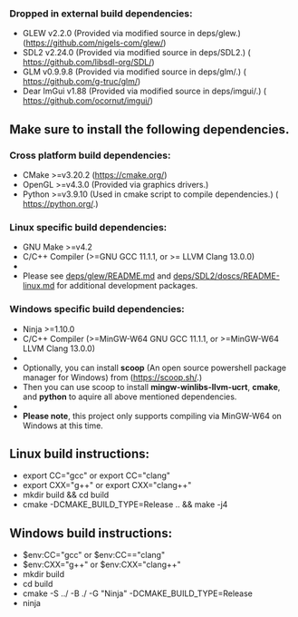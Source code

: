 ### Dropped in external build dependencies:
* GLEW v2.2.0 (Provided via modified source in deps/glew.) 
(https://github.com/nigels-com/glew/)
* SDL2 v2.24.0 (Provided via modified source in deps/SDL2.) 
( https://github.com/libsdl-org/SDL/)
* GLM v0.9.9.8 (Provided via modified source in deps/glm/.) 
( https://github.com/g-truc/glm/)
* Dear ImGui v1.88 (Provided via modified source in deps/imgui/.) 
( https://github.com/ocornut/imgui/)

## Make sure to install the following dependencies.
### Cross platform build dependencies:
* CMake >=v3.20.2 (https://cmake.org/)
* OpenGL >=v4.3.0 (Provided via graphics drivers.)
* Python >=v3.9.10 (Used in cmake script to compile dependencies.) 
( https://python.org/.)


### Linux specific build dependencies:
* GNU Make >=v4.2
* C/C++ Compiler (>=GNU GCC 11.1.1, or >= LLVM Clang 13.0.0)
*
* Please see [deps/glew/README.md](../deps/glew/README.md) and
[deps/SDL2/doscs/README-linux.md](../deps/SDL2/docs/README-linux.md) for
additional development packages.

### Windows specific build dependencies:
* Ninja >=1.10.0
* C/C++ Compiler (>=MinGW-W64 GNU GCC 11.1.1, or >=MinGW-W64 LLVM Clang 13.0.0)
*
* Optionally, you can install __scoop__ (An open source powershell package manager 
for Windows) from (https://scoop.sh/.) 
* Then you can use scoop to install __mingw-winlibs-llvm-ucrt__, 
 __cmake__, and __python__ to aquire all above mentioned dependencies.
*
* __Please note__, this project only supports compiling via MinGW-W64 on Windows
at this time.

## Linux build instructions:
* export CC="gcc" or export CC="clang"
* export CXX="g++" or export CXX="clang++"
* mkdir build && cd build
* cmake -DCMAKE_BUILD_TYPE=Release .. && make -j4

## Windows build instructions:
* $env:CC="gcc" or $env:CC=="clang"
* $env:CXX="g++" or $env:CXX="clang++"
* mkdir build
* cd build
* cmake -S ../ -B ./ -G "Ninja" -DCMAKE_BUILD_TYPE=Release
* ninja


